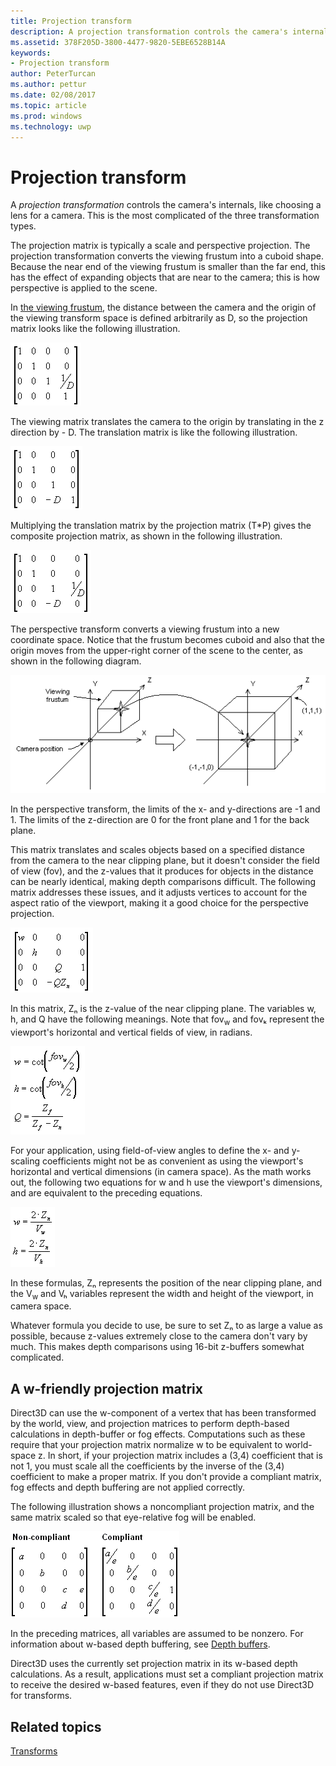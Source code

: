 ```yaml
---
title: Projection transform
description: A projection transformation controls the camera's internals, like choosing a lens for a camera. This is the most complicated of the three transformation types.
ms.assetid: 378F205D-3800-4477-9820-5EBE6528B14A
keywords:
- Projection transform
author: PeterTurcan
ms.author: pettur
ms.date: 02/08/2017
ms.topic: article
ms.prod: windows
ms.technology: uwp
---
```


# Projection transform


A *projection transformation* controls the camera's internals, like choosing a lens for a camera. This is the most complicated of the three transformation types.

The projection matrix is typically a scale and perspective projection. The projection transformation converts the viewing frustum into a cuboid shape. Because the near end of the viewing frustum is smaller than the far end, this has the effect of expanding objects that are near to the camera; this is how perspective is applied to the scene.

In [the viewing frustum](viewports-and-clipping.md), the distance between the camera and the origin of the viewing transform space is defined arbitrarily as D, so the projection matrix looks like the following illustration.

![illustration of the projection matrix](images/projmat1.png)

The viewing matrix translates the camera to the origin by translating in the z direction by - D. The translation matrix is like the following illustration.

![illustration of the translation matrix](images/projmat2.png)

Multiplying the translation matrix by the projection matrix (T\*P) gives the composite projection matrix, as shown in the following illustration.

![illustration of the composite projection matrix](images/projmat3.png)

The perspective transform converts a viewing frustum into a new coordinate space. Notice that the frustum becomes cuboid and also that the origin moves from the upper-right corner of the scene to the center, as shown in the following diagram.

![diagram of how the perspective transform changes the viewing frustum into a new coordinate space](images/cuboid.png)

In the perspective transform, the limits of the x- and y-directions are -1 and 1. The limits of the z-direction are 0 for the front plane and 1 for the back plane.

This matrix translates and scales objects based on a specified distance from the camera to the near clipping plane, but it doesn't consider the field of view (fov), and the z-values that it produces for objects in the distance can be nearly identical, making depth comparisons difficult. The following matrix addresses these issues, and it adjusts vertices to account for the aspect ratio of the viewport, making it a good choice for the perspective projection.

![illustration of a matrix for the perspective projection](images/prjmatx1.png)

In this matrix, Zₙ is the z-value of the near clipping plane. The variables w, h, and Q have the following meanings. Note that fov<sub>w</sub> and fovₖ represent the viewport's horizontal and vertical fields of view, in radians.

![equations of the variable meanings](images/prjmatx2.png)

For your application, using field-of-view angles to define the x- and y-scaling coefficients might not be as convenient as using the viewport's horizontal and vertical dimensions (in camera space). As the math works out, the following two equations for w and h use the viewport's dimensions, and are equivalent to the preceding equations.

![equations of the w and h variable meanings](images/prjmatx3.png)

In these formulas, Zₙ represents the position of the near clipping plane, and the V<sub>w</sub> and Vₕ variables represent the width and height of the viewport, in camera space.

Whatever formula you decide to use, be sure to set Zₙ to as large a value as possible, because z-values extremely close to the camera don't vary by much. This makes depth comparisons using 16-bit z-buffers somewhat complicated.

## <span id="A_W_Friendly_Projection_Matrix"></span><span id="a_w_friendly_projection_matrix"></span><span id="A_W_FRIENDLY_PROJECTION_MATRIX"></span>A w-friendly projection matrix


Direct3D can use the w-component of a vertex that has been transformed by the world, view, and projection matrices to perform depth-based calculations in depth-buffer or fog effects. Computations such as these require that your projection matrix normalize w to be equivalent to world-space z. In short, if your projection matrix includes a (3,4) coefficient that is not 1, you must scale all the coefficients by the inverse of the (3,4) coefficient to make a proper matrix. If you don't provide a compliant matrix, fog effects and depth buffering are not applied correctly.

The following illustration shows a noncompliant projection matrix, and the same matrix scaled so that eye-relative fog will be enabled.

![illustrations of a noncompliant projection matrix and a matrix with eye-relative fog](images/eyerlmx.png)

In the preceding matrices, all variables are assumed to be nonzero. For information about w-based depth buffering, see [Depth buffers](depth-buffers.md).

Direct3D uses the currently set projection matrix in its w-based depth calculations. As a result, applications must set a compliant projection matrix to receive the desired w-based features, even if they do not use Direct3D for transforms.

## <span id="related-topics"></span>Related topics


[Transforms](transforms.md)

 

 





